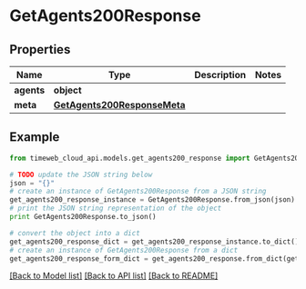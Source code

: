 # GetAgents200Response


## Properties
Name | Type | Description | Notes
------------ | ------------- | ------------- | -------------
**agents** | **object** |  | 
**meta** | [**GetAgents200ResponseMeta**](GetAgents200ResponseMeta.md) |  | 

## Example

```python
from timeweb_cloud_api.models.get_agents200_response import GetAgents200Response

# TODO update the JSON string below
json = "{}"
# create an instance of GetAgents200Response from a JSON string
get_agents200_response_instance = GetAgents200Response.from_json(json)
# print the JSON string representation of the object
print GetAgents200Response.to_json()

# convert the object into a dict
get_agents200_response_dict = get_agents200_response_instance.to_dict()
# create an instance of GetAgents200Response from a dict
get_agents200_response_form_dict = get_agents200_response.from_dict(get_agents200_response_dict)
```
[[Back to Model list]](../README.md#documentation-for-models) [[Back to API list]](../README.md#documentation-for-api-endpoints) [[Back to README]](../README.md)


